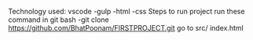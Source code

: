 Technology used: vscode -gulp -html -css 
Steps to run project run these command in git bash -git clone https://github.com/BhatPoonam/FIRSTPROJECT.git
go to src/ index.html
